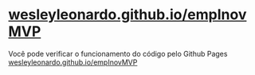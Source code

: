 # [wesleyleonardo.github.io/empInovMVP](https://wesleyleonardo.github.io/empInovMVP)
Você pode verificar o funcionamento do código pelo Github Pages [wesleyleonardo.github.io/empInovMVP](https://wesleyleonardo.github.io/empInovMVP)

